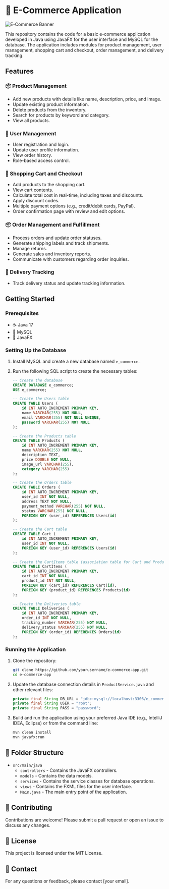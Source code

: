 # 🛒 E-Commerce Application

![E-Commerce Banner](https://your-image-url.com/banner.png)

This repository contains the code for a basic e-commerce application developed in Java using JavaFX for the user interface and MySQL for the database. The application includes modules for product management, user management, shopping cart and checkout, order management, and delivery tracking.

## Features

### 📦 Product Management
- Add new products with details like name, description, price, and image.
- Update existing product information.
- Delete products from the inventory.
- Search for products by keyword and category.
- View all products.

### 👤 User Management
- User registration and login.
- Update user profile information.
- View order history.
- Role-based access control.

### 🛒 Shopping Cart and Checkout
- Add products to the shopping cart.
- View cart contents.
- Calculate total cost in real-time, including taxes and discounts.
- Apply discount codes.
- Multiple payment options (e.g., credit/debit cards, PayPal).
- Order confirmation page with review and edit options.

### 📦 Order Management and Fulfillment
- Process orders and update order statuses.
- Generate shipping labels and track shipments.
- Manage returns.
- Generate sales and inventory reports.
- Communicate with customers regarding order inquiries.

### 🚚 Delivery Tracking
- Track delivery status and update tracking information.

## Getting Started

### Prerequisites
- ☕ Java 17
- 🐬 MySQL
- 🎨 JavaFX

### Setting Up the Database
1. Install MySQL and create a new database named `e_commerce`.
2. Run the following SQL script to create the necessary tables:

    ```sql
    -- Create the database
    CREATE DATABASE e_commerce;
    USE e_commerce;

    -- Create the Users table
    CREATE TABLE Users (
        id INT AUTO_INCREMENT PRIMARY KEY,
        name VARCHAR(255) NOT NULL,
        email VARCHAR(255) NOT NULL UNIQUE,
        password VARCHAR(255) NOT NULL
    );

    -- Create the Products table
    CREATE TABLE Products (
        id INT AUTO_INCREMENT PRIMARY KEY,
        name VARCHAR(255) NOT NULL,
        description TEXT,
        price DOUBLE NOT NULL,
        image_url VARCHAR(255),
        category VARCHAR(255)
    );

    -- Create the Orders table
    CREATE TABLE Orders (
        id INT AUTO_INCREMENT PRIMARY KEY,
        user_id INT NOT NULL,
        address TEXT NOT NULL,
        payment_method VARCHAR(255) NOT NULL,
        status VARCHAR(255) NOT NULL,
        FOREIGN KEY (user_id) REFERENCES Users(id)
    );

    -- Create the Cart table
    CREATE TABLE Cart (
        id INT AUTO_INCREMENT PRIMARY KEY,
        user_id INT NOT NULL,
        FOREIGN KEY (user_id) REFERENCES Users(id)
    );

    -- Create the CartItems table (association table for Cart and Products)
    CREATE TABLE CartItems (
        id INT AUTO_INCREMENT PRIMARY KEY,
        cart_id INT NOT NULL,
        product_id INT NOT NULL,
        FOREIGN KEY (cart_id) REFERENCES Cart(id),
        FOREIGN KEY (product_id) REFERENCES Products(id)
    );

    -- Create the Deliveries table
    CREATE TABLE Deliveries (
        id INT AUTO_INCREMENT PRIMARY KEY,
        order_id INT NOT NULL,
        tracking_number VARCHAR(255) NOT NULL,
        delivery_status VARCHAR(255) NOT NULL,
        FOREIGN KEY (order_id) REFERENCES Orders(id)
    );
    ```

### Running the Application

1. Clone the repository:
    ```sh
    git clone https://github.com/yourusername/e-commerce-app.git
    cd e-commerce-app
    ```

2. Update the database connection details in `ProductService.java` and other relevant files:
    ```java
    private final String DB_URL = "jdbc:mysql://localhost:3306/e_commerce";
    private final String USER = "root";
    private final String PASS = "password";
    ```

3. Build and run the application using your preferred Java IDE (e.g., IntelliJ IDEA, Eclipse) or from the command line:
    ```sh
    mvn clean install
    mvn javafx:run
    ```

## 📂 Folder Structure

- `src/main/java`
  - `controllers` - Contains the JavaFX controllers.
  - `models` - Contains the data models.
  - `services` - Contains the service classes for database operations.
  - `views` - Contains the FXML files for the user interface.
  - `Main.java` - The main entry point of the application.

## 🤝 Contributing

Contributions are welcome! Please submit a pull request or open an issue to discuss any changes.

## 📜 License

This project is licensed under the MIT License.

## 📧 Contact

For any questions or feedback, please contact [your email].

